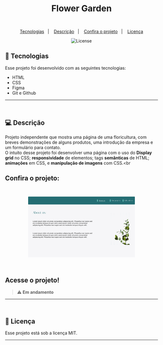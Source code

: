 <h1 align="center"> Flower Garden </h1>

<br>

<p align="center">
  <a href="#-tecnologias">Tecnologias</a>&nbsp;&nbsp;&nbsp;|&nbsp;&nbsp;&nbsp;
  <a href="#-descrição">Descrição</a>&nbsp;&nbsp;&nbsp;|&nbsp;&nbsp;&nbsp;
  <a href="#-confira-o-projeto">Confira o projeto</a>&nbsp;&nbsp;&nbsp;|&nbsp;&nbsp;&nbsp;
  <a href="#memo-licença">Licença</a>
</p>

<p align="center">
  <img alt="License" src="https://img.shields.io/static/v1?label=license&message=MIT&color=blueviolet">
</p>

## 🚀 Tecnologias

Esse projeto foi desenvolvido com as seguintes tecnologias:

- HTML
- CSS
- Figma
- Git e Github
---
<br>

## 💻 Descrição

Projeto independente que mostra uma página de uma floricultura, com breves demonstrações de alguns produtos, uma introdução da empresa e um formulário para contato. <br>
O intuito desse projeto foi desenvolver uma página com o uso do **Display grid** no CSS; **responsividade** de elementos; tags **semânticas** de HTML; **animações** em CSS, e **manipulação de imagens** com CSS.<br

## Confira o projeto:

<br>


<p align="center">
  <img alt="projeto Flower garden" src=".github/preview.PNG" width="70%">
</p>

<br>

## Acesse o projeto!

> :warning: **Em andamento**

---
<br>

## :memo: Licença

Esse projeto está sob a licença MIT.

---